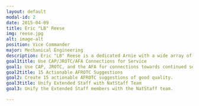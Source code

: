 ```yaml
---
layout: default
modal-id: 2
date: 2015-04-09
title: Eric "LB" Reese
img: reese.jpg
alt: image-alt
position: Vice Commander
major: Mechanical Engineering
description: Eric "LB" Reese is a dedicated Arnie with a wide array of experience at the Squadron, Area, and National levels. The networking, communication, and management skills essential for a Vice Commander are second nature to Eric. He has cultivated these skills through the New York Boys State and as a Civil Air Patrol Earhart Award recipient with 6 years experience as a CAP cadet. He is ready to continue interfacing with the other members of our Air Force family, including The Air Force Academy, AFROTC, CAP, AFJROTC, Silver Wings, and the Air Force Association.
goal1title: Use CAP/JROTC/AFA Connections for Service
goal1: Use CAP, JROTC, and the AFA for connections towards continued service.
goal2title: 15 Actionable AFROTC Suggestions
goal2: Create 15 actionable AFROTC suggestions of good quality.
goal3title: Unify Extended Staff with NatStaff Team
goal3: Unify the Extended Staff members with the NatStaff team.

---
```

